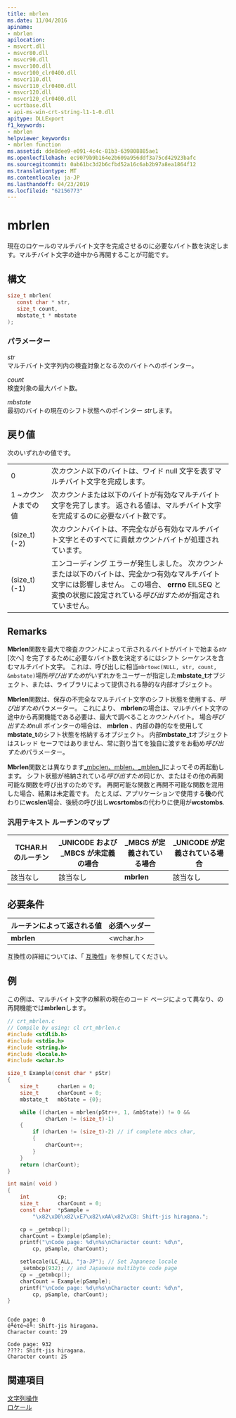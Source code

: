 ```yaml
---
title: mbrlen
ms.date: 11/04/2016
apiname:
- mbrlen
apilocation:
- msvcrt.dll
- msvcr80.dll
- msvcr90.dll
- msvcr100.dll
- msvcr100_clr0400.dll
- msvcr110.dll
- msvcr110_clr0400.dll
- msvcr120.dll
- msvcr120_clr0400.dll
- ucrtbase.dll
- api-ms-win-crt-string-l1-1-0.dll
apitype: DLLExport
f1_keywords:
- mbrlen
helpviewer_keywords:
- mbrlen function
ms.assetid: dde8dee9-e091-4c4c-81b3-639808885ae1
ms.openlocfilehash: ec9079b9b164e2b609a956ddf3a75cd42923bafc
ms.sourcegitcommit: 0ab61bc3d2b6cfbd52a16c6ab2b97a8ea1864f12
ms.translationtype: MT
ms.contentlocale: ja-JP
ms.lasthandoff: 04/23/2019
ms.locfileid: "62156773"
---
```

# <a name="mbrlen"></a>mbrlen

現在のロケールのマルチバイト文字を完成させるのに必要なバイト数を決定します。マルチバイト文字の途中から再開することが可能です。

## <a name="syntax"></a>構文

```C
size_t mbrlen(
   const char * str,
   size_t count,
   mbstate_t * mbstate
);
```

### <a name="parameters"></a>パラメーター

*str*<br/>
マルチバイト文字列内の検査対象となる次のバイトへのポインター。

*count*<br/>
検査対象の最大バイト数。

*mbstate*<br/>
最初のバイトの現在のシフト状態へのポインター *str*します。

## <a name="return-value"></a>戻り値

次のいずれかの値です。

|||
|-|-|
0|次*カウント*以下のバイトは、ワイド null 文字を表すマルチバイト文字を完成します。
1 ~*カウント*までの値|次*カウント*または以下のバイトが有効なマルチバイト文字を完了します。 返される値は、マルチバイト文字を完成するのに必要なバイト数です。
(size_t)(-2)|次*カウント*バイトは、不完全ながら有効なマルチバイト文字とそのすべてに貢献*カウント*バイトが処理されています。
(size_t)(-1)|エンコーディング エラーが発生しました。 次*カウント*または以下のバイトは、完全かつ有効なマルチバイト文字には影響しません。 この場合、 **errno** EILSEQ と変換の状態に設定されている*呼び出すため*が指定されていません。

## <a name="remarks"></a>Remarks

**Mbrlen**関数を最大で検査*カウント*によって示されるバイトがバイトで始まる*str* [次へ] を完了するために必要なバイト数を決定するにはシフト シーケンスを含むマルチバイト文字。 これは、呼び出しに相当`mbrtowc(NULL, str, count, &mbstate)`場所*呼び出すため*がいずれかをユーザーが指定した**mbstate_t**オブジェクト、または、ライブラリによって提供される静的な内部オブジェクト。

**Mbrlen**関数は、保存の不完全なマルチバイト文字のシフト状態を使用する、*呼び出すため*パラメーター。 これにより、 **mbrlen**の場合は、マルチバイト文字の途中から再開機能である必要は、最大で調べること*カウント*バイト。 場合*呼び出すため*null ポインターの場合は、 **mbrlen** 、内部の静的なを使用して**mbstate_t**のシフト状態を格納するオブジェクト。 内部**mbstate_t**オブジェクトはスレッド セーフではありません、常に割り当てを独自に渡すをお勧め*呼び出すため*パラメーター。

**Mbrlen**関数とは異なります[_mbclen、mblen、_mblen_l](mbclen-mblen-mblen-l.md)によってその再起動します。 シフト状態が格納されている*呼び出すため*同じか、またはその他の再開可能な関数を呼び出すのためです。 再開可能な関数と再開不可能な関数を混用した場合、結果は未定義です。  たとえば、アプリケーションで使用する**後**の代わりに**wcslen**場合、後続の呼び出し**wcsrtombs**の代わりに使用が**wcstombs**.

### <a name="generic-text-routine-mappings"></a>汎用テキスト ルーチンのマップ

|TCHAR.H のルーチン|_UNICODE および _MBCS が未定義の場合|_MBCS が定義されている場合|_UNICODE が定義されている場合|
|---------------------|------------------------------------|--------------------|-----------------------|
|該当なし|該当なし|**mbrlen**|該当なし|

## <a name="requirements"></a>必要条件

|ルーチンによって返される値|必須ヘッダー|
|-------------|---------------------|
|**mbrlen**|\<wchar.h>|

互換性の詳細については、「 [互換性](../../c-runtime-library/compatibility.md)」を参照してください。

## <a name="example"></a>例

この例は、マルチバイト文字の解釈の現在のコード ページによって異なり、の再開機能では**mbrlen**します。

```C
// crt_mbrlen.c
// Compile by using: cl crt_mbrlen.c
#include <stdlib.h>
#include <stdio.h>
#include <string.h>
#include <locale.h>
#include <wchar.h>

size_t Example(const char * pStr)
{
    size_t      charLen = 0;
    size_t      charCount = 0;
    mbstate_t   mbState = {0};

    while ((charLen = mbrlen(pStr++, 1, &mbState)) != 0 &&
            charLen != (size_t)-1)
    {
        if (charLen != (size_t)-2) // if complete mbcs char,
        {
            charCount++;
        }
    }
    return (charCount);
}

int main( void )
{
    int         cp;
    size_t      charCount = 0;
    const char  *pSample =
        "\x82\xD0\x82\xE7\x82\xAA\x82\xC8: Shift-jis hiragana.";

    cp = _getmbcp();
    charCount = Example(pSample);
    printf("\nCode page: %d\n%s\nCharacter count: %d\n",
        cp, pSample, charCount);

    setlocale(LC_ALL, "ja-JP"); // Set Japanese locale
    _setmbcp(932); // and Japanese multibyte code page
    cp = _getmbcp();
    charCount = Example(pSample);
    printf("\nCode page: %d\n%s\nCharacter count: %d\n",
        cp, pSample, charCount);
}
```

```Output

Code page: 0
é╨éτé¬é╚: Shift-jis hiragana.
Character count: 29

Code page: 932
????: Shift-jis hiragana.
Character count: 25
```

## <a name="see-also"></a>関連項目

[文字列操作](../../c-runtime-library/string-manipulation-crt.md)<br/>
[ロケール](../../c-runtime-library/locale.md)<br/>
